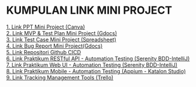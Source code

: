 # KUMPULAN LINK MINI PROJECT
[1. Link PPT Mini Project (Canva)](https://www.canva.com/design/DAFynuyHMn0/JVyjUY5NFCifgR3Jg1Vp4A/edit?utm_content=DAFynuyHMn0&utm_campaign=designshare&utm_medium=link2&utm_source=sharebutton) <br>
[2. Link MVP & Test Plan Mini Project (Gdocs)](https://docs.google.com/document/d/15loCjVfz_KrZtyUvq1idQfvsbupMHME8O2hh0wqFE6Y/edit?usp=sharing) <br>
[3. Link Test Case Mini Project (Spreadsheet)](https://docs.google.com/spreadsheets/d/1D8HUC-SJT8hoKVvEQOMPXNHhzcVkteJItDg9v9I-cBY/edit?usp=sharing) <br>
[4. Link Bug Report Mini Project(Gdocs)](https://docs.google.com/document/d/14Aebd5zsa_P-GWNTxnfatsKACnX7Snpij4EkfD-m9RY/edit?usp=sharing) <br>
[5. Link Repositori Github CICD](https://github.com/putri-siahaan/CI-CD_Mini-Project.git) <br>
[6. Link Praktikum RESTful API - Automation Testing (Serenity BDD-IntelliJ)](https://drive.google.com/drive/folders/1uMiYAxcAZG5eyEejP0Ppl2heMYh2kehF?usp=sharing) <br>
[7. Link Praktikum Web UI - Automation Testing (Serenity BDD-IntelliJ)](https://drive.google.com/drive/folders/11ualDP9aeEwlM3YWnH9EFtgJkYY_EQya?usp=drive_link) <br>
[8. Link Praktikum Mobile - Automation Testing (Appium - Katalon Studio)](https://drive.google.com/drive/folders/1lo1wp7comkP-RdZnhAVE6dBydUKthfW5?usp=sharing) <br>
[9. Link Tracking Management Tools (Trello)](https://trello.com/invite/b/TB6TZkFq/ATTIa52498f04be9e0d970f3e02dbdf401862D0BBBE5/mini-project-tracking-management-tools)